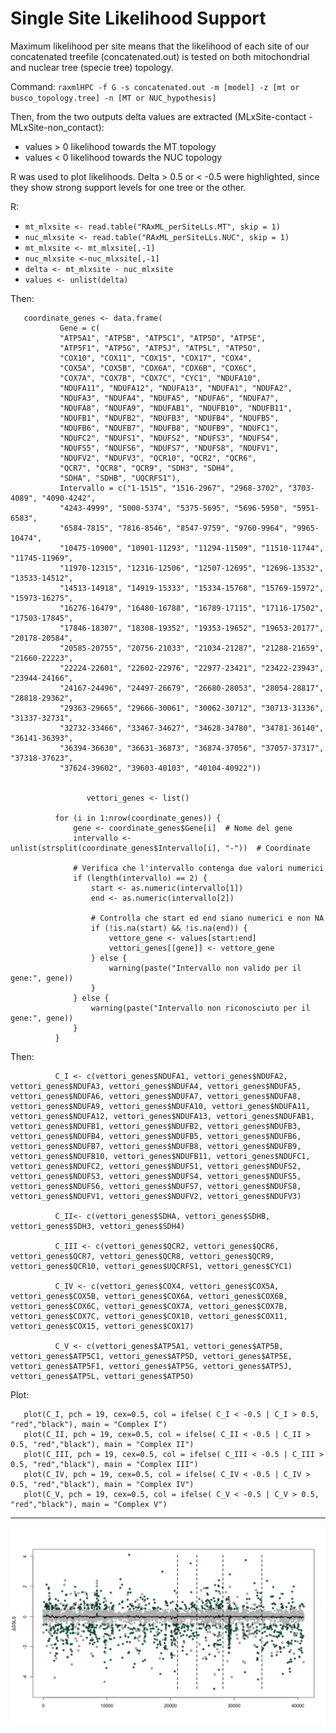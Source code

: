 # Single Site Likelihood Support 

Maximum likelihood per site means that the likelihood of each site of our concatenated treefile (concatenated.out) is tested on both mitochondrial and nuclear tree (specie tree) topology.

Command: `raxmlHPC -f G -s concatenated.out -m [model] -z [mt or busco_topology.tree] -n [MT or NUC_hypothesis]`

Then, from the two outputs delta values are extracted (MLxSite-contact - MLxSite-non_contact):
+ values > 0 likelihood towards the MT topology
+ values < 0 likelihood towards the NUC topology

R was used to plot likelihoods. Delta > 0.5 or < -0.5 were highlighted, since they show strong support levels for one tree or the other.

R:
       
+ `mt_mlxsite <- read.table("RAxML_perSiteLLs.MT", skip = 1)`
+ `nuc_mlxsite <- read.table("RAxML_perSiteLLs.NUC", skip = 1)`
+ `mt_mlxsite <- mt_mlxsite[,-1]`
+ `nuc_mlxsite <-nuc_mlxsite[,-1]`
+ `delta <- mt_mlxsite - nuc_mlxsite`
+ `values <- unlist(delta)`

Then:

       coordinate_genes <- data.frame(
               Gene = c(
               "ATP5A1", "ATP5B", "ATP5C1", "ATP5D", "ATP5E", 
               "ATP5F1", "ATP5G", "ATP5J", "ATP5L", "ATP5O", 
               "COX10", "COX11", "COX15", "COX17", "COX4", 
               "COX5A", "COX5B", "COX6A", "COX6B", "COX6C", 
               "COX7A", "COX7B", "COX7C", "CYC1", "NDUFA10", 
               "NDUFA11", "NDUFA12", "NDUFA13", "NDUFA1", "NDUFA2", 
               "NDUFA3", "NDUFA4", "NDUFA5", "NDUFA6", "NDUFA7", 
               "NDUFA8", "NDUFA9", "NDUFAB1", "NDUFB10", "NDUFB11", 
               "NDUFB1", "NDUFB2", "NDUFB3", "NDUFB4", "NDUFB5", 
               "NDUFB6", "NDUFB7", "NDUFB8", "NDUFB9", "NDUFC1", 
               "NDUFC2", "NDUFS1", "NDUFS2", "NDUFS3", "NDUFS4", 
               "NDUFS5", "NDUFS6", "NDUFS7", "NDUFS8", "NDUFV1", 
               "NDUFV2", "NDUFV3", "QCR10", "QCR2", "QCR6", 
               "QCR7", "QCR8", "QCR9", "SDH3", "SDH4", 
               "SDHA", "SDHB", "UQCRFS1"),
               Intervallo = c("1-1515", "1516-2967", "2968-3702", "3703-4089", "4090-4242", 
               "4243-4999", "5000-5374", "5375-5695", "5696-5950", "5951-6583", 
               "6584-7815", "7816-8546", "8547-9759", "9760-9964", "9965-10474", 
               "10475-10900", "10901-11293", "11294-11509", "11510-11744", "11745-11969", 
               "11970-12315", "12316-12506", "12507-12695", "12696-13532", "13533-14512", 
               "14513-14918", "14919-15333", "15334-15768", "15769-15972", "15973-16275", 
               "16276-16479", "16480-16788", "16789-17115", "17116-17502", "17503-17845", 
               "17846-18307", "18308-19352", "19353-19652", "19653-20177", "20178-20584", 
               "20585-20755", "20756-21033", "21034-21287", "21288-21659", "21660-22223", 
               "22224-22601", "22602-22976", "22977-23421", "23422-23943", "23944-24166", 
               "24167-24496", "24497-26679", "26680-28053", "28054-28817", "28818-29362", 
               "29363-29665", "29666-30061", "30062-30712", "30713-31336", "31337-32731", 
               "32732-33466", "33467-34627", "34628-34780", "34781-36140", "36141-36393", 
               "36394-36630", "36631-36873", "36874-37056", "37057-37317", "37318-37623", 
               "37624-39602", "39603-40103", "40104-40922"))

              
                     vettori_genes <- list()
              
              for (i in 1:nrow(coordinate_genes)) {
                  gene <- coordinate_genes$Gene[i]  # Nome del gene
                  intervallo <- unlist(strsplit(coordinate_genes$Intervallo[i], "-"))  # Coordinate
                  
                  # Verifica che l'intervallo contenga due valori numerici
                  if (length(intervallo) == 2) {
                      start <- as.numeric(intervallo[1])
                      end <- as.numeric(intervallo[2])
                      
                      # Controlla che start ed end siano numerici e non NA
                      if (!is.na(start) && !is.na(end)) {
                          vettore_gene <- values[start:end]
                          vettori_genes[[gene]] <- vettore_gene
                      } else {
                          warning(paste("Intervallo non valido per il gene:", gene))
                      }
                  } else {
                      warning(paste("Intervallo non riconosciuto per il gene:", gene))
                  }
              }



Then: 

              C_I <- c(vettori_genes$NDUFA1, vettori_genes$NDUFA2, vettori_genes$NDUFA3, vettori_genes$NDUFA4, vettori_genes$NDUFA5, vettori_genes$NDUFA6, vettori_genes$NDUFA7, vettori_genes$NDUFA8, vettori_genes$NDUFA9, vettori_genes$NDUFA10, vettori_genes$NDUFA11, vettori_genes$NDUFA12, vettori_genes$NDUFA13, vettori_genes$NDUFAB1, vettori_genes$NDUFB1, vettori_genes$NDUFB2, vettori_genes$NDUFB3, vettori_genes$NDUFB4, vettori_genes$NDUFB5, vettori_genes$NDUFB6, vettori_genes$NDUFB7, vettori_genes$NDUFB8, vettori_genes$NDUFB9, vettori_genes$NDUFB10, vettori_genes$NDUFB11, vettori_genes$NDUFC1, vettori_genes$NDUFC2, vettori_genes$NDUFS1, vettori_genes$NDUFS2, vettori_genes$NDUFS3, vettori_genes$NDUFS4, vettori_genes$NDUFS5, vettori_genes$NDUFS6, vettori_genes$NDUFS7, vettori_genes$NDUFS8, vettori_genes$NDUFV1, vettori_genes$NDUFV2, vettori_genes$NDUFV3)
              
              C_II<- c(vettori_genes$SDHA, vettori_genes$SDHB, vettori_genes$SDH3, vettori_genes$SDH4)
              
              C_III <- c(vettori_genes$QCR2, vettori_genes$QCR6, vettori_genes$QCR7, vettori_genes$QCR8, vettori_genes$QCR9, vettori_genes$QCR10, vettori_genes$UQCRFS1, vettori_genes$CYC1)
              
              C_IV <- c(vettori_genes$COX4, vettori_genes$COX5A, vettori_genes$COX5B, vettori_genes$COX6A, vettori_genes$COX6B, vettori_genes$COX6C, vettori_genes$COX7A, vettori_genes$COX7B, vettori_genes$COX7C, vettori_genes$COX10, vettori_genes$COX11, vettori_genes$COX15, vettori_genes$COX17)
              
              C_V <- c(vettori_genes$ATP5A1, vettori_genes$ATP5B, vettori_genes$ATP5C1, vettori_genes$ATP5D, vettori_genes$ATP5E, vettori_genes$ATP5F1, vettori_genes$ATP5G, vettori_genes$ATP5J, vettori_genes$ATP5L, vettori_genes$ATP5O)

Plot:


       plot(C_I, pch = 19, cex=0.5, col = ifelse( C_I < -0.5 | C_I > 0.5, "red","black"), main = "Complex I")
       plot(C_II, pch = 19, cex=0.5, col = ifelse( C_II < -0.5 | C_II > 0.5, "red","black"), main = "Complex II")
       plot(C_III, pch = 19, cex=0.5, col = ifelse( C_III < -0.5 | C_III > 0.5, "red","black"), main = "Complex III")
       plot(C_IV, pch = 19, cex=0.5, col = ifelse( C_IV < -0.5 | C_IV > 0.5, "red","black"), main = "Complex IV")
       plot(C_V, pch = 19, cex=0.5, col = ifelse( C_V < -0.5 | C_V > 0.5, "red","black"), main = "Complex V")

    
---

![SSLS](SSLS_PointsOption.png)

